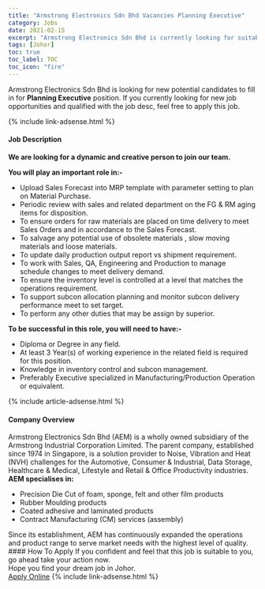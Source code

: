 ```yaml
---
title: "Armstrong Electronics Sdn Bhd Vacancies Planning Executive" 
category: Jobs 
date: 2021-02-15 
excerpt: "Armstrong Electronics Sdn Bhd is currently looking for suitable person to fill in the Planning Executive which based in Johor" 
tags: [Johor] 
toc: true 
toc_label: TOC 
toc_icon: "fire" 
--- 
```


<p>Armstrong Electronics Sdn Bhd is looking for new potential candidates to fill in for <b>Planning Executive</b> position. If you currently looking for new job opportunities and qualified with the job desc, feel free to apply this job.
</p>{% include link-adsense.html %} 
<div><div><h4>Job Description</h4></div><div><div><span><div><p><strong>We are looking for a dynamic and creative person to join our team.</strong></p><p><strong>You will play an important role in:-</strong></p><ul><li>Upload Sales Forecast into MRP template with parameter setting to plan on Material Purchase.</li><li>Periodic review with sales and related department on the FG &amp; RM aging items for disposition.</li><li>To ensure orders for raw materials are placed on time delivery to meet Sales Orders and in accordance to the Sales Forecast.</li><li>To salvage any potential use of obsolete materials , slow moving materials and loose materials.</li><li>To update daily production output report vs shipment requirement.</li><li>To work with Sales, QA, Engineering and Production to manage schedule changes to meet delivery demand.</li><li>To ensure the inventory level is controlled at a level that matches the operations requirement.</li><li>To support subcon allocation planning and monitor subcon delivery performance meet to set target.</li><li>To perform any other duties that may be assign by superior.</li></ul><p><strong>To be successful in this role, you will need to have:-</strong></p><ul><li>Diploma or Degree in any field.</li><li>At least 3&#160;Year(s) of working experience in the related field is required for this position.</li><li>Knowledge in inventory control and subcon management.</li><li>Preferably Executive specialized in Manufacturing/Production Operation or equivalent.</li></ul></div></span></div></div></div> 
{% include article-adsense.html %} 
<div><div><h4>Company Overview</h4></div><div><div><span><div><div>Armstrong Electronics Sdn Bhd (AEM) is a wholly owned subsidiary of the Armstrong Industrial Corporation Limited. The parent company, established since 1974 in Singapore, is a solution provider to Noise, Vibration and Heat (NVH) challenges for the Automotive, Consumer &amp; Industrial, Data Storage, Healthcare &amp; Medical, Lifestyle and Retail &amp; Office Productivity industries.</div>
<div><strong>AEM specialises in:</strong></div>
<ul>
<li>Precision Die Cut of foam, sponge, felt and other film products</li>
<li>Rubber Moulding products</li>
<li>Coated adhesive and laminated products</li>
<li>Contract Manufacturing (CM) services (assembly)</li>
</ul>
<div>Since its establishment, AEM has continuously expanded the operations and product range to serve market needs with the highest level of quality.</div></div></span></div></div></div> 
#### How To Apply 
If you confident and feel that this job is suitable to you, go ahead take your action now. <br/> 
Hope you find your dream job in Johor. <br/> 
<a href="https://www.jobstreet.com.my/en/job/planning-executive-4481769?jobId=jobstreet-my-job-4481769&" class="btn btn--info" target="_blank" rel="nofollow noopenner">Apply Online</a> 
{% include link-adsense.html %} 